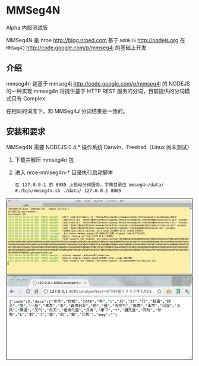 MMSeg4N
=============

Alpha 内部测试版

MMSeg4N 是 nroe <http://blog.nroed.com> 基于 `NODEJS` <http://nodejs.org> 在 `MMSeg4J` <http://code.google.com/p/mmseg4j> 的基础上开发


介绍
------------
mmseg4n 是基于 mmseg4j <http://code.google.com/p/mmseg4j> 的 NODEJS 的一种实现
mmseg4n 将提供基于 HTTP REST 服务的分词，目前提供的分词模式只有 Complex

在相同的词库下，和 MMSeg4J 分词结果是一致的。


安装和要求
----------------------------
MMSeg4N 需要 NODEJS 0.4.*
操作系统 Darwin、Freebsd（Linux 尚未测试）

1. 下载并解压 mmseg4n 包
2. 进入 nroe-mmseg4n-* 目录执行启动脚本

       在 127.0.0.1 的 8085 上启动分词服务，字典目录位 mmseg4n/data/
       #./bin/mmseg4n.sh ./data/ 127.0.0.1 8085

<img src="https://github.com/nroe/mmseg4n/raw/master/asset/mmseg4n_cli.jpg" width="500px" border = "1"/>
<img src="https://github.com/nroe/mmseg4n/raw/master/asset/mmseg4n_analyzer_chrome.jpg" width="500px" border = "1"/>
